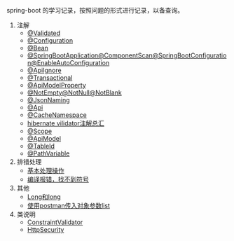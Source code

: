 spring-boot 的学习记录，按照问题的形式进行记录，以备查询。


1.  注解
    - [@Validated](./annotation/validate.md)
    - [@Configuration](./annotaion/configuration.md)
    - [@Bean](./annotation/bean.md)
    - [@SpringBootApplication@ComponentScan@SpringBootConfiguration@EnableAutoConfiguration](./annotation/springBootApplication.md)
    - [@ApiIgnore](./annotation/apiIgnore.md)
    - [@Transactional](./annotation/transactional.md)
    - [@ApiModelProperty](./annotation/apiModelProperty.md)
    - [@NotEmpty@NotNull@NotBlank](./annotation/空.md)
    - [@JsonNaming](./annotation/jsonNaming.md)
    - [@Api](./annotation/swagger.md)
    - [@CacheNamespace](./annotation/cacheNamespace.md)
    - [hibernate vilidator注解总汇](./annotation/hibernate注解总汇.md)
    - [@Scope](./annotation/scope.md)
    - [@ApiModel](./annotation/apiModel.md)
    - [@TableId](./annotation/tableId.md)
    - [@PathVariable](./annotation/pathVariable.md)
2.  排错处理
    - [基本处理操作](./error/base.md)
    - [编译报错，找不到符号](./error/找不到符号.md)
3.  其他
    - [Long和long](./other/long与Long.md)
    - [使用postman传入对象参数list](./other/使用postman传入对象参数list.md)
4.  类说明
    - [ConstraintValidator](./class/ConstraintValidator.md)
    - [HttpSecurity](./class/HttpSecurity.md)
